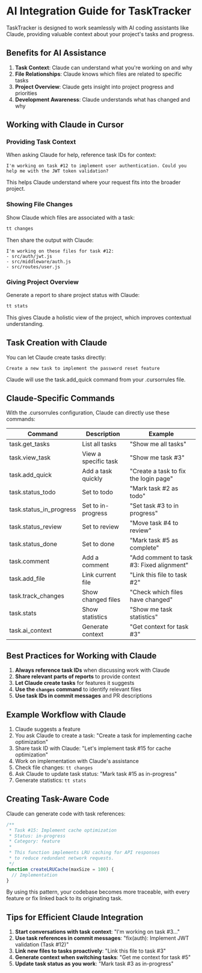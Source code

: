 # AI Integration Guide for TaskTracker

TaskTracker is designed to work seamlessly with AI coding assistants like Claude, providing valuable context about your project's tasks and progress.

## Benefits for AI Assistance

1. **Task Context**: Claude can understand what you're working on and why
2. **File Relationships**: Claude knows which files are related to specific tasks
3. **Project Overview**: Claude gets insight into project progress and priorities
4. **Development Awareness**: Claude understands what has changed and why

## Working with Claude in Cursor

### Providing Task Context

When asking Claude for help, reference task IDs for context:

```
I'm working on task #12 to implement user authentication. Could you help me with the JWT token validation?
```

This helps Claude understand where your request fits into the broader project.

### Showing File Changes

Show Claude which files are associated with a task:

```bash
tt changes
```

Then share the output with Claude:

```
I'm working on these files for task #12:
- src/auth/jwt.js
- src/middleware/auth.js
- src/routes/user.js
```

### Giving Project Overview

Generate a report to share project status with Claude:

```bash
tt stats
```

This gives Claude a holistic view of the project, which improves contextual understanding.

## Task Creation with Claude

You can let Claude create tasks directly:

```
Create a new task to implement the password reset feature
```

Claude will use the task.add_quick command from your .cursorrules file.

## Claude-Specific Commands

With the .cursorrules configuration, Claude can directly use these commands:

| Command | Description | Example |
|---------|-------------|---------|
| task.get_tasks | List all tasks | "Show me all tasks" |
| task.view_task | View a specific task | "Show me task #3" |
| task.add_quick | Add a task quickly | "Create a task to fix the login page" |
| task.status_todo | Set to todo | "Mark task #2 as todo" |
| task.status_in_progress | Set to in-progress | "Set task #3 to in progress" |
| task.status_review | Set to review | "Move task #4 to review" |
| task.status_done | Set to done | "Mark task #5 as complete" |
| task.comment | Add a comment | "Add comment to task #3: Fixed alignment" |
| task.add_file | Link current file | "Link this file to task #2" |
| task.track_changes | Show changed files | "Check which files have changed" |
| task.stats | Show statistics | "Show me task statistics" |
| task.ai_context | Generate context | "Get context for task #3" |

## Best Practices for Working with Claude

1. **Always reference task IDs** when discussing work with Claude
2. **Share relevant parts of reports** to provide context
3. **Let Claude create tasks** for features it suggests
4. **Use the `changes` command** to identify relevant files
5. **Use task IDs in commit messages** and PR descriptions

## Example Workflow with Claude

1. Claude suggests a feature
2. You ask Claude to create a task: "Create a task for implementing cache optimization"
3. Share task ID with Claude: "Let's implement task #15 for cache optimization"
4. Work on implementation with Claude's assistance
5. Check file changes: `tt changes`
6. Ask Claude to update task status: "Mark task #15 as in-progress"
7. Generate statistics: `tt stats`

## Creating Task-Aware Code

Claude can generate code with task references:

```javascript
/**
 * Task #15: Implement cache optimization
 * Status: in-progress
 * Category: feature
 * 
 * This function implements LRU caching for API responses
 * to reduce redundant network requests.
 */
function createLRUCache(maxSize = 100) {
  // Implementation
}
```

By using this pattern, your codebase becomes more traceable, with every feature or fix linked back to its originating task.

## Tips for Efficient Claude Integration

1. **Start conversations with task context**: "I'm working on task #3..."
2. **Use task references in commit messages**: "fix(auth): Implement JWT validation (Task #12)"
3. **Link new files to tasks proactively**: "Link this file to task #3" 
4. **Generate context when switching tasks**: "Get me context for task #5"
5. **Update task status as you work**: "Mark task #3 as in-progress" 